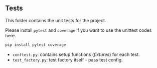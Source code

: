 ## Tests
This folder contains the unit tests for the project.

Please install `pytest` and `coverage` if you want to use the unittest codes here.
```bash
pip install pytest coverage
```

* `conftest.py`: contains setup functions (*fixtures*) for each test.
* `test_factory.py`: test factory itself - pass test config.